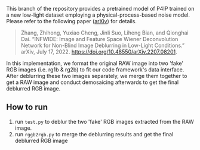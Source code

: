 This branch of the repository provides a pretrained model of P4IP trained on a new low-light dataset employing a physical-process-based noise model. Please refer to the following paper ([arXiv](https://arxiv.org/abs/2207.08201)) for details.
> Zhang, Zhihong, Yuxiao Cheng, Jinli Suo, Liheng Bian, and Qionghai Dai. “INFWIDE: Image and Feature Space Wiener Deconvolution Network for Non-Blind Image Deblurring in Low-Light Conditions.” arXiv, July 17, 2022. https://doi.org/10.48550/arXiv.2207.08201.


In this implementation, we format the original RAW image into two 'fake' RGB images (i.e. rg1b & rg2b) to fit our code framework's data interface. After deblurring these two images separately, we merge them together to get a RAW image and conduct demosaicing afterwards to get the final deblurred RGB image.

## How to run
1. run `test.py` to deblur the two 'fake' RGB images extracted from the RAW image.
2. run `rggb2rgb.py` to merge the deblurring results and get the final deblurred RGB image